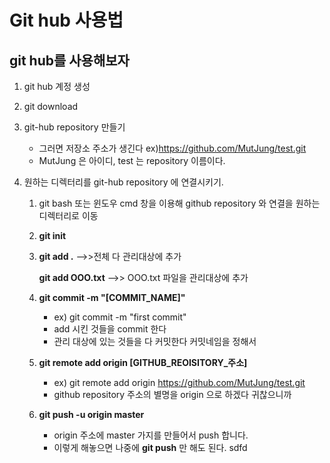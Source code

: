 Git hub 사용법
=================================
git hub를 사용해보자
-------------------------------
1. git hub 계정 생성
2. git download
3. git-hub repository 만들기
    * 그러면 저장소 주소가 생긴다 ex)https://github.com/MutJung/test.git
    * MutJung 은 아이디, test 는 repository 이름이다.

4. 원하는 디렉터리를 git-hub repository 에 연결시키기.
    1) git bash 또는 윈도우 cmd 창을 이용해 github repository 와 연결을 원하는 디렉터리로 이동
    2) **git init**
    3)  
       **git add .**        -->>전체 다 관리대상에 추가

       **git add OOO.txt** -->> OOO.txt 파일을 관리대상에 추가
    4) **git commit -m "[COMMIT_NAME]"**
        * ex) git commit -m "first commit"
        * add 시킨 것들을 commit 한다
        * 관리 대상에 있는 것들을 다 커밋한다 커밋네임을 정해서
    5) **git remote add origin [GITHUB_REOISITORY_주소]**
        * ex) git remote add origin https://github.com/MutJung/test.git
        * github repository 주소의 별명을 origin 으로 하겠다 귀찮으니까
    6) **git push -u origin master**
        * origin 주소에 master 가지를 만들어서 push 합니다.
        * 이렇게 해놓으면 나중에 **git push** 만 해도 된다.
sdfd
